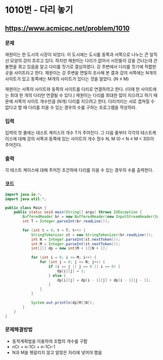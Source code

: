 # 1010번 - 다리 놓기

## https://www.acmicpc.net/problem/1010

### 문제

재원이는 한 도시의 시장이 되었다. 이 도시에는 도시를 동쪽과 서쪽으로 나누는 큰 일직선 모양의 강이 흐르고 있다. 하지만 재원이는 다리가 없어서 시민들이 강을 건너는데 큰 불편을 겪고 있음을 알고 다리를 짓기로 결심하였다. 강 주변에서 다리를 짓기에 적합한 곳을 사이트라고 한다. 재원이는 강 주변을 면밀히 조사해 본 결과 강의 서쪽에는 N개의 사이트가 있고 동쪽에는 M개의 사이트가 있다는 것을 알았다. (N ≤ M)

재원이는 서쪽의 사이트와 동쪽의 사이트를 다리로 연결하려고 한다. (이때 한 사이트에는 최대 한 개의 다리만 연결될 수 있다.) 재원이는 다리를 최대한 많이 지으려고 하기 때문에 서쪽의 사이트 개수만큼 (N개) 다리를 지으려고 한다. 다리끼리는 서로 겹쳐질 수 없다고 할 때 다리를 지을 수 있는 경우의 수를 구하는 프로그램을 작성하라.

### 입력

입력의 첫 줄에는 테스트 케이스의 개수 T가 주어진다. 그 다음 줄부터 각각의 테스트케이스에 대해 강의 서쪽과 동쪽에 있는 사이트의 개수 정수 N, M (0 < N ≤ M < 30)이 주어진다.

### 출력

각 테스트 케이스에 대해 주어진 조건하에 다리를 지을 수 있는 경우의 수를 출력한다.

### 코드

``` java
import java.io.*;
import java.util.*;

public class Main {
	public static void main(String[] args) throws IOException {
		BufferedReader br = new BufferedReader(new InputStreamReader(System.in));
		int T = Integer.parseInt(br.readLine());
		
		for (int t = 0; t < T; t++) {
			StringTokenizer st = new StringTokenizer(br.readLine());
			int N = Integer.parseInt(st.nextToken());
			int M = Integer.parseInt(st.nextToken());
			int[][] dp = new int[M + 1][N + 1];
			
			for (int i = 0; i <= M; i++) {
				for (int j = 0; j <= N; j++) {
					if (i == j || j == 0 || i == 0) {
						dp[i][j] = 1;
					} else {
						dp[i][j] = dp[i - 1][j] + dp[i - 1][j - 1];
					}
				}
			}
			
			System.out.println(dp[M][N]);
		}
	}
}
```

### 문제해결방법

* 동적계획법을 이용하여 조합의 개수를 구함
* nCr = n-1Cr + n-1Cr-1
* N과 M을 헷갈리지 않고 알맞은 자리에 넣어야 했음
